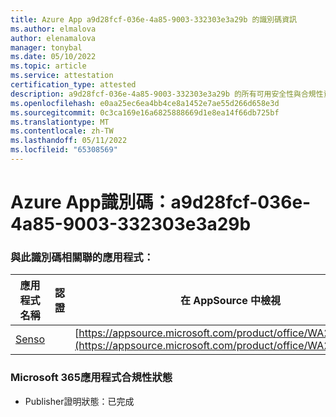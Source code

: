 ```yaml
---
title: Azure App a9d28fcf-036e-4a85-9003-332303e3a29b 的識別碼資訊
ms.author: elmalova
author: elenamalova
manager: tonybal
ms.date: 05/10/2022
ms.topic: article
ms.service: attestation
certification_type: attested
description: a9d28fcf-036e-4a85-9003-332303e3a29b 的所有可用安全性與合規性資訊。
ms.openlocfilehash: e0aa25ec6ea4bb4ce8a1452e7ae55d266d658e3d
ms.sourcegitcommit: 0c3ca169e16a6825888669d1e8ea14f66db725bf
ms.translationtype: MT
ms.contentlocale: zh-TW
ms.lasthandoff: 05/11/2022
ms.locfileid: "65308569"
---
```

# <a name="azure-app-id-a9d28fcf-036e-4a85-9003-332303e3a29b"></a>Azure App識別碼：a9d28fcf-036e-4a85-9003-332303e3a29b


### <a name="apps-associated-with-this-id"></a>與此識別碼相關聯的應用程式：
| **應用程式名稱** | **認證** | **在 AppSource 中檢視** |
|--------------|---------------|-----------------------|
| [Senso](../forward/WA200002571.md) |  | [https://appsource.microsoft.com/product/office/WA200002571](https://appsource.microsoft.com/product/office/WA200002571) |

### <a name="microsoft-365-app-compliance-status"></a>Microsoft 365應用程式合規性狀態
- Publisher證明狀態：已完成
